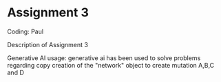 # Assignment 3

Coding: Paul

Description of Assignment 3

Generative AI usage:
generative ai has been used to solve problems regarding copy creation of the "network" object to create mutation A,B,C and D
